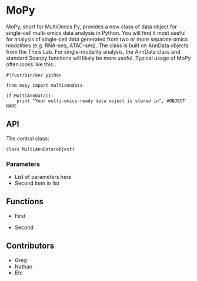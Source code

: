 # MoPy

MoPy, short for MultiOmics Py, provides a new class of data object for single-cell multi-omics data analysis in Python. You will find it most useful for analysis of single-cell data generated from two or more separate omics modalities (e.g. RNA-seq, ATAC-seq). The class is built on AnnData objects from the Theis Lab. For single-modality analysis, the AnnData class and standard Scanpy functions will likely be more useful. Typical usage of MoPy often looks like this::

    #!/usr/bin/env python

    from mopy import multianndata

    if MultiAnnData():
        print "Your multi-omics-ready data object is stored in", #OBJECT NAME

## API

The central class:

    class MultiAnnData(object)

### Parameters

* List of parameters here
* Second item in list

## Functions

* First

* Second

## Contributors

* Greg
* Nathan
* Etc
